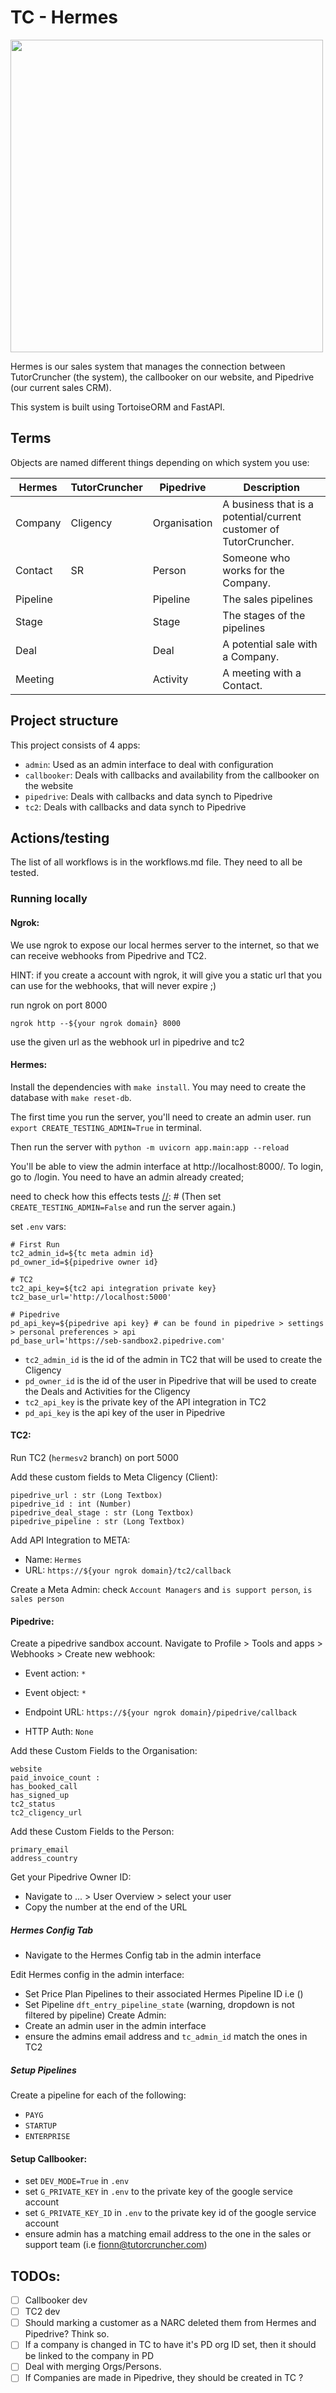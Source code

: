 # TC - Hermes

<img src="https://i.ibb.co/crgkVkS/ferb0000-Hermes-the-messenger-god-if-he-lived-in-the-21st-centu-baa1282d-8782-4983-9f81-b0406eb4abbd.png" width="500">

Hermes is our sales system that manages the connection between TutorCruncher (the system), the callbooker on our 
website, and Pipedrive (our current sales CRM).

This system is built using TortoiseORM and FastAPI.

## Terms

Objects are named different things depending on which system you use:

| Hermes   | TutorCruncher | Pipedrive    | Description                                                       |
|----------|---------------|--------------|-------------------------------------------------------------------|
| Company  | Cligency      | Organisation | A business that is a potential/current customer of TutorCruncher. |
| Contact  | SR            | Person       | Someone who works for the Company.                                |
| Pipeline |               | Pipeline     | The sales pipelines                                               |
| Stage    |               | Stage        | The stages of the pipelines                                       |
| Deal     |               | Deal         | A potential sale with a Company.                                  |
| Meeting  |               | Activity     | A meeting with a Contact.                                         |


## Project structure

This project consists of 4 apps:
- `admin`: Used as an admin interface to deal with configuration
- `callbooker`: Deals with callbacks and availability from the callbooker on the website
- `pipedrive`: Deals with callbacks and data synch to Pipedrive
- `tc2`: Deals with callbacks and data synch to Pipedrive

## Actions/testing

The list of all workflows is in the workflows.md file. They need to all be tested.

### Running locally

#### Ngrok:
We use ngrok to expose our local hermes server to the internet, so that we can receive webhooks from Pipedrive and TC2.

HINT: if you create a account with ngrok, it will give you a static url that you can use for the webhooks, that will never expire ;)

run ngrok on port 8000

`ngrok http --${your ngrok domain} 8000`

use the given url as the webhook url in pipedrive and tc2

#### Hermes:

Install the dependencies with `make install`. 
You may need to create the database with `make reset-db`.

The first time you run the server, you'll need to create an admin user.
run `export CREATE_TESTING_ADMIN=True` in terminal.

Then run the server with `python -m uvicorn app.main:app --reload`

You'll be able to view the admin interface at http://localhost:8000/. 
To login, go to /login. You need to have an admin already created;


[//]: # (Therefore set `CREATE_TESTING_ADMIN=True` in `.env` and run the server once.)
need to check how this effects tests
[//]: # (Then set `CREATE_TESTING_ADMIN=False` and run the server again.)

set `.env` vars:
```
# First Run
tc2_admin_id=${tc meta admin id}
pd_owner_id=${pipedrive owner id}

# TC2
tc2_api_key=${tc2 api integration private key}
tc2_base_url='http://localhost:5000'

# Pipedrive
pd_api_key=${pipedrive api key} # can be found in pipedrive > settings > personal preferences > api
pd_base_url='https://seb-sandbox2.pipedrive.com'

```
- `tc2_admin_id` is the id of the admin in TC2 that will be used to create the Cligency
- `pd_owner_id` is the id of the user in Pipedrive that will be used to create the Deals and Activities for the Cligency
- `tc2_api_key` is the private key of the API integration in TC2
- `pd_api_key` is the api key of the user in Pipedrive


#### TC2:

Run TC2 (`hermesv2` branch) on port 5000


Add these custom fields to Meta Cligency (Client):
```
pipedrive_url : str (Long Textbox)
pipedrive_id : int (Number)
pipedrive_deal_stage : str (Long Textbox)
pipedrive_pipeline : str (Long Textbox)
```

Add API Integration to META:
- Name: `Hermes`
- URL: `https://${your ngrok domain}/tc2/callback`

Create a Meta Admin:
check `Account Managers` and `is support person`, `is sales person`

#### Pipedrive:

Create a pipedrive sandbox account.
Navigate to Profile > Tools and apps > Webhooks > Create new webhook:

- Event action: `*`

- Event object: `*`

- Endpoint URL: `https://${your ngrok domain}/pipedrive/callback`

- HTTP Auth: `None`

Add these Custom Fields to the Organisation:
```
website
paid_invoice_count : 
has_booked_call
has_signed_up
tc2_status
tc2_cligency_url
```

Add these Custom Fields to the Person:
```
primary_email
address_country
```

Get your Pipedrive Owner ID:
- Navigate to ... > User Overview > select your user
- Copy the number at the end of the URL

##### Hermes Config Tab

- Navigate to the Hermes Config tab in the admin interface

Edit Hermes config in the admin interface:
- Set Price Plan Pipelines to their associated Hermes Pipeline ID i.e ()
- Set Pipeline `dft_entry_pipeline_state` (warning, dropdown is not filtered by pipeline)
Create Admin:
- Create an admin user in the admin interface
- ensure the admins email address and `tc_admin_id` match the ones in TC2

##### Setup Pipelines

Create a pipeline for each of the following:
- `PAYG`
- `STARTUP`
- `ENTERPRISE`

#### Setup Callbooker:
- set `DEV_MODE=True` in `.env`
- set `G_PRIVATE_KEY` in `.env` to the private key of the google service account
- set `G_PRIVATE_KEY_ID` in `.env` to the private key id of the google service account
- ensure admin has a matching email address to the one in the sales or support team (i.e fionn@tutorcruncher.com)

## TODOs:

* [ ] Callbooker dev
* [ ] TC2 dev
* [ ] Should marking a customer as a NARC deleted them from Hermes and Pipedrive? Think so.
* [ ] If a company is changed in TC to have it's PD org ID set, then it should be linked to the company in PD
* [ ] Deal with merging Orgs/Persons.
* [ ] If Companies are made in Pipedrive, they should be created in TC ? 
